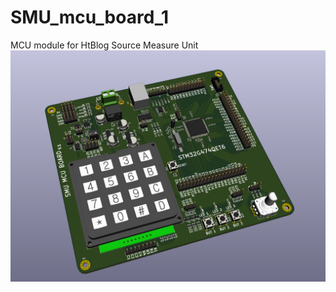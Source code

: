 # SMU_mcu_board_1

MCU module for HtBlog Source Measure Unit
![No image](3D_mcu_board.png "3D image")
